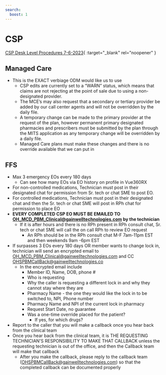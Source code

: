 ```yaml
---
search:
  boost: 1
---
```


# CSP

[CSP Desk Level Procedures 7-6-2023](https://mygainwell.sharepoint.com.mcas.ms/:w:/r/sites/OHMCD/_layouts/15/Doc.aspx?sourcedoc=%7BF74B7A56-5812-4736-A25D-1CFDF3F3AF2C%7D&file=CSP%20Desk%20Level%20Procedures%207.6.23.docx&action=default&mobileredirect=true&cid=b8e7f8ca-939a-43fd-a20b-ce3928d97e99){ :target="_blank" rel="noopener" }

## Managed Care 
- This is the EXACT verbiage ODM would like us to use
    - CSP edits are currently set to a “WARN” status, which means that claims are not rejecting at the point of sale due to using a non-designated provider.
    - The MCE’s may also request that a secondary or tertiary provider be added by our call center agents and will not be overridden by the daily file.
    - A temporary change can be made to the primary provider at the request of the plan, however permanent primary designated pharmacies and prescribers must be submitted by the plan through the MITS application as any temporary change will be overridden by a daily file.
    - Managed Care plans must make these changes and there is no override available that we can put in

## FFS 
- Max 3 emergency EOs every 180 days
    - Can see how many EOs via EO history on profile in Vue360RX
- For non-controlled medications, Technician must post in their designated chat for permission from Sr. tech or chat SME to post EO. 
- For controlled medications, Technician must post in their designated chat and then the Sr. tech or chat SME will post in RPh chat for permission to place EO
- **EVERY COMPLETED CSP EO MUST BE EMAILED TO OH_MCD_PBM_Clinical@gainwelltechnologies.com by the technician**
    - If it is after hours and there is no RPh present in RPh consult chat, Sr. tech or chat SME will call the on call RPh to review EO request
        - An RPh should be in the RPh consult chat M-F 7am-11pm EST and then weekends 9am -6pm EST
- If surpasses 3 EOs every 180 days OR member wants to change lock in, technician will send an encrypted email to OH_MCD_PBM_Clinical@gainwelltechnologies.com and CC OHSPBMCallBack@gainwelltechnologies.co
    - In the encrypted email include
        - Member ID, Name, DOB, phone #
        - Who is requesting
        - Why the caller is requesting a different lock in and why they cannot stay where they are
        - Pharmacy Name - the one they would like the lock in to be switched to, NPI, Phone number
        - Pharmacy Name and NPI of the current lock in pharmacy
        - Request Start Date, no guarantee
        - Was a one-time override placed for the patient?
          - If yes, for which drugs?
- Report to the caller that you will make a callback once you hear back from the clinical team
- Once you hear back from the clinical team, it is THE REQUESTING TECHNICIAN'S RESPONSIBILITY TO MAKE THAT CALLBACK unless the requesting technician is out of the office, and then the Callback team will make that callback
    - After you make the callback, please reply to the callback team (OHSPBMCallBack@gainwelltechnologies.com) so that the completed callback can be documented properly

